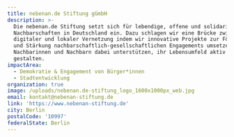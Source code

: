 ```yaml
---
title: nebenan.de Stiftung gGmbH
description: >-
  Die nebenan.de Stiftung setzt sich für lebendige, offene und solidarische
  Nachbarschaften in Deutschland ein. Dazu schlagen wir eine Brücke zwischen
  digitaler und lokaler Vernetzung indem wir innovative Projekte zur Förderung
  und Stärkung nachbarschaftlich-gesellschaftlichen Engagements umsetzen und
  Nachbarinnen und Nachbarn dabei unterstützen, ihr Lebensumfeld aktiv zu
  gestalten.
impactArea:
  - Demokratie & Engagement von Bürger*innen
  - Stadtentwicklung
organization: true
image: /uploads/nebenan.de-stiftung_logo_1600x1000px_web.jpg
email: kontakt@nebenan-stiftung.de
link: 'https://www.nebenan-stiftung.de'
city: Berlin
postalCode: '10997'
federalState: Berlin
---
```


